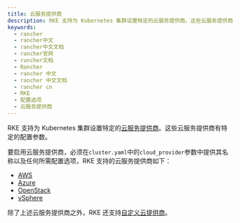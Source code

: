 ```yaml
---
title: 云服务提供商
description: RKE 支持为 Kubernetes 集群设置特定的云服务提供商。这些云服务提供商有特定的配置参数。
keywords:
  - rancher
  - rancher中文
  - rancher中文文档
  - rancher官网
  - rancher文档
  - Rancher
  - rancher 中文
  - rancher 中文文档
  - rancher cn
  - RKE
  - 配置选项
  - 云服务提供商
---
```


RKE 支持为 Kubernetes 集群设置特定的[云服务提供商](https://v1-17.docs.kubernetes.io/docs/concepts/cluster-administration/cloud-providers/)。这些云服务提供商有特定的配置参数。

要启用云服务提供商，必须在`cluster.yaml`中的`cloud_provider`参数中提供其名称以及任何所需配置选项，RKE 支持的云服务提供商如下：

- [AWS](/docs/rke/config-options/cloud-providers/aws/_index)
- [Azure](/docs/rke/config-options/cloud-providers/azure/_index)
- [OpenStack](/docs/rke/config-options/cloud-providers/openstack/_index)
- [vSphere](/docs/rke/config-options/cloud-providers/vsphere/_index)

除了上述云服务提供商之外，RKE 还支持[自定义云提供商](/docs/rke/config-options/cloud-providers/custom/_index)。
